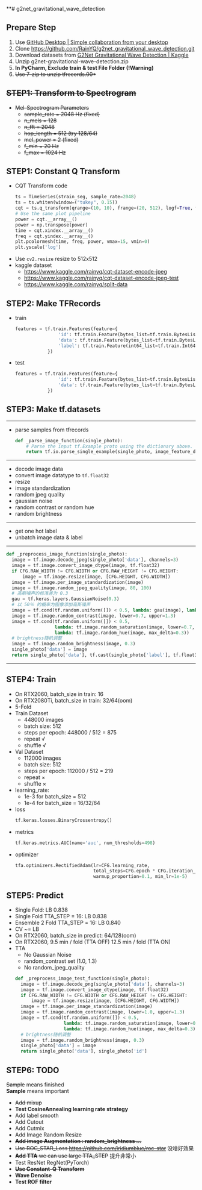 **# g2net_gravitational_wave_detection
## Prepare Step
1. Use [GitHub Desktop | Simple collaboration from your desktop](https://desktop.github.com/)
2. Clone https://github.com/RainYQ/g2net_gravitational_wave_detection.git
3. Download datasets from [G2Net Gravitational Wave Detection | Kaggle](https://www.kaggle.com/c/g2net-gravitational-wave-detection/data)
4. Unzip g2net-gravitational-wave-detection.zip
5. **In PyCharm, Exclude train & test File Folder (!Warning)**
6. ~~Use 7-zip to unzip tfrecords.00*~~
## ~~STEP1: Transform to Spectrogram~~
* ~~Mel-Spectrogram Parameters~~
    * ~~sample_rate = 2048 Hz (fixed)~~
    * ~~n_mels = 128~~
    * ~~n_fft = 2048~~
    * ~~hop_length = 512 (try 128/64)~~
    * ~~mel_power = 2 (fixed)~~
    * ~~f_min = 20 Hz~~
    * ~~f_max = 1024 Hz~~
## STEP1: Constant Q Transform
* CQT Transform code <br/>
  ```python
  ts = TimeSeries(strain_seg, sample_rate=2048)
  ts = ts.whiten(window=("tukey", 0.15))
  cqt = ts.q_transform(qrange=(10, 10), frange=(20, 512), logf=True, whiten=False)
  # Use the same plot pipeline
  power = cqt.__array__()
  power = np.transpose(power)
  time = cqt.xindex.__array__()
  freq = cqt.yindex.__array__()
  plt.pcolormesh(time, freq, power, vmax=15, vmin=0)
  plt.yscale('log')
  ```
* Use ```cv2.resize``` resize to 512x512
* kaggle dataset
  * https://www.kaggle.com/rainyq/cqt-dataset-encode-jpeg
  * https://www.kaggle.com/rainyq/cqt-dataset-encode-jpeg-test
  * https://www.kaggle.com/rainyq/split-data
## STEP2: Make TFRecords
* train <br/>
  ```python
  features = tf.train.Features(feature={
                  'id': tf.train.Feature(bytes_list=tf.train.BytesList(value=[id.encode('utf-8')])),
                  'data': tf.train.Feature(bytes_list=tf.train.BytesList(value=[raw])),
                  'label': tf.train.Feature(int64_list=tf.train.Int64List(value=[label]))
              })
  ```
* test <br/>
  ```python
  features = tf.train.Features(feature={
                  'id': tf.train.Feature(bytes_list=tf.train.BytesList(value=[id.encode('utf-8')])),
                  'data': tf.train.Feature(bytes_list=tf.train.BytesList(value=[raw]))
              })
  ```
## STEP3: Make tf.datasets
***
* parse samples from tfrecords
  ```python
  def _parse_image_function(single_photo):
      # Parse the input tf.Example proto using the dictionary above.
      return tf.io.parse_single_example(single_photo, image_feature_description)
  ```
***
* decode image data
* convert image datatype to ```tf.float32```
* resize
* image standardization
* random jpeg quality
* gaussian noise
* random contrast or random hue
* random brightness
***
* get one hot label
* unbatch image data & label
***
  ```python
  def _preprocess_image_function(single_photo):
    image = tf.image.decode_jpeg(single_photo['data'], channels=3)
    image = tf.image.convert_image_dtype(image, tf.float32)
    if CFG.RAW_WIDTH != CFG.WIDTH or CFG.RAW_HEIGHT != CFG.HEIGHT:
        image = tf.image.resize(image, [CFG.HEIGHT, CFG.WIDTH])
    image = tf.image.per_image_standardization(image)
    image = tf.image.random_jpeg_quality(image, 80, 100)
    # 高斯噪声的标准差为 0.3
    gau = tf.keras.layers.GaussianNoise(0.3)
    # 以 50％ 的概率为图像添加高斯噪声
    image = tf.cond(tf.random.uniform([]) < 0.5, lambda: gau(image), lambda: image)
    image = tf.image.random_contrast(image, lower=0.7, upper=1.3)
    image = tf.cond(tf.random.uniform([]) < 0.5,
                    lambda: tf.image.random_saturation(image, lower=0.7, upper=1.3),
                    lambda: tf.image.random_hue(image, max_delta=0.3))
    # brightness随机调整
    image = tf.image.random_brightness(image, 0.3)
    single_photo['data'] = image
    return single_photo['data'], tf.cast(single_photo['label'], tf.float32)
  ```
***
## STEP4: Train
* On RTX2060, batch_size in train: 16
* On RTX2080Ti, batch_size in train: 32/64(oom)
* 5-Fold
* Train Dataset
  * 448000 images
  * batch size: 512
  * steps per epoch: 448000 / 512 = 875
  * repeat √
  * shuffle √
* Val Dataset
  * 112000 images
  * batch size: 512
  * steps per epoch: 112000 / 512 = 219
  * repeat ×
  * shuffle ×
* learning_rate: 
  * 1e-3 for batch_size = 512
  * 1e-4 for batch_size = 16/32/64
* loss
  ```python
  tf.keras.losses.BinaryCrossentropy()
  ```
* metrics
  ```python
  tf.keras.metrics.AUC(name='auc', num_thresholds=498)
  ```
* optimizer
  ```python
  tfa.optimizers.RectifiedAdam(lr=CFG.learning_rate, 
                               total_steps=CFG.epoch * CFG.iteration_per_epoch, 
                               warmup_proportion=0.1, min_lr=1e-5)
  ```
## STEP5: Predict
* Single Fold: LB 0.838
* Single Fold TTA_STEP = 16: LB 0.838
* Ensemble 2 Fold TTA_STEP = 16: LB 0.840
* CV ~= LB
* On RTX2060, batch_size in predict: 64/128(oom)
* On RTX2060, 9.5 min / fold (TTA OFF) 12.5 min / fold (TTA ON)
* TTA
  * No Gaussian Noise
  * random_contrast set (1.0, 1.3)
  * No random_jpeg_quality
  ```python
  def _preprocess_image_test_function(single_photo):
    image = tf.image.decode_png(single_photo['data'], channels=3)
    image = tf.image.convert_image_dtype(image, tf.float32)
    if CFG.RAW_WIDTH != CFG.WIDTH or CFG.RAW_HEIGHT != CFG.HEIGHT:
        image = tf.image.resize(image, [CFG.HEIGHT, CFG.WIDTH])
    image = tf.image.per_image_standardization(image)
    image = tf.image.random_contrast(image, lower=1.0, upper=1.3)
    image = tf.cond(tf.random.uniform([]) < 0.5,
                    lambda: tf.image.random_saturation(image, lower=0.7, upper=1.3),
                    lambda: tf.image.random_hue(image, max_delta=0.3))
    # brightness随机调整
    image = tf.image.random_brightness(image, 0.3)
    single_photo['data'] = image
    return single_photo['data'], single_photo['id']
  ```

## STEP6: TODO
~~Sample~~ means finished <br/>
**Sample** means important <br/>
* ~~Add mixup~~
* **Test CosineAnnealing learning rate strategy**
* Add label smooth
* Add Cutout
* Add Cutmix
* Add Image Random Resize
* ~~**Add image Augmentation : random_brightness ...**~~
* ~~Use ROC_STAR_Loss https://github.com/iridiumblue/roc-star~~ 没啥好效果
* ~~**Add TTA** we can use large TTA_STEP~~ 提升非常小
* Test ResNet RegNet(PyTorch)
* ~~**Use Constant-Q Transform**~~
* **Wave Denoise**
* **Test ROF filter**